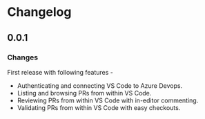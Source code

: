# Changelog

## 0.0.1

### Changes

First release with following features -

- Authenticating and connecting VS Code to Azure Devops.
- Listing and browsing PRs from within VS Code.
- Reviewing PRs from within VS Code with in-editor commenting.
- Validating PRs from within VS Code with easy checkouts.

